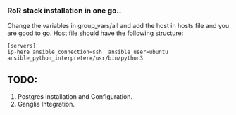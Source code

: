 ### RoR stack installation in one go..

Change the variables in group_vars/all and add the host in hosts file and you are good to go.
Host file should have the following structure:
```
[servers]
ip-here ansible_connection=ssh  ansible_user=ubuntu ansible_python_interpreter=/usr/bin/python3
```

## TODO:
  1. Postgres Installation and Configuration.
  2. Ganglia Integration.

